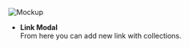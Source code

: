 ![Mockup](https://github.com/woywro/Linkly/blob/docs/docs/LinkModal/img/screenshot1.png)
<ul>
  <li><b>Link Modal</b><br/>From here you can add new link with collections.</li>
</ul>
